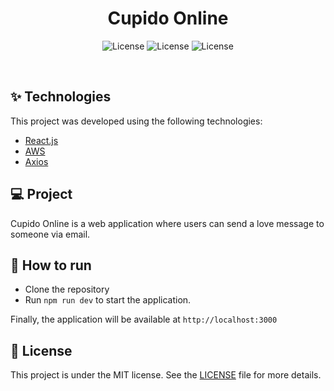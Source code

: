 # <h1 align="center">Cupido Online</h1>

<p align="center">
  <img alt="License" src="https://img.shields.io/static/v1?label=license&message=MIT&color=8257E5&labelColor=000000">
  <img alt="License" src="https://img.shields.io/static/v1?label=Language&message=React&color=8257E5&labelColor=000000">
  <img alt="License" src="https://img.shields.io/static/v1?label=Version&message=1.0&color=8257E5&labelColor=000000">
</p>

<br>

## ✨ Technologies

This project was developed using the following technologies:

- [React.js](https://pt-br.reactjs.org/)
- [AWS](https://aws.amazon.com/)
- [Axios](https://axios-http.com//)

## 💻 Project

Cupido Online is a web application where users can send a love message to someone via email.

## 🚀 How to run

- Clone the repository
- Run `npm run dev` to start the application.

Finally, the application will be available at `http://localhost:3000`

## 📄 License

This project is under the MIT license. See the [LICENSE](LICENSE.md) file for more details.

